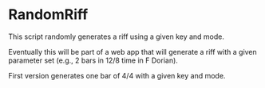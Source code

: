 # RandomRiff

This script randomly generates a riff using a given key and mode.

Eventually this will be part of a web app that will generate a riff with a given parameter set (e.g., 2 bars in 12/8 time in F Dorian).

First version generates one bar of 4/4 with a given key and mode.

